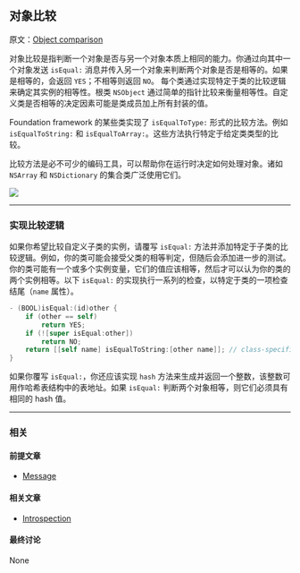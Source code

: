 ## 对象比较

原文：[Object comparison](https://developer.apple.com/library/archive/documentation/General/Conceptual/DevPedia-CocoaCore/ObjectComparison.html#//apple_ref/doc/uid/TP40008195-CH37-SW1)

对象比较是指判断一个对象是否与另一个对象本质上相同的能力。你通过向其中一个对象发送 `isEqual:` 消息并传入另一个对象来判断两个对象是否是相等的。如果是相等的，会返回 `YES`；不相等则返回 `NO`。 每个类通过实现特定于类的比较逻辑来确定其实例的相等性。根类 `NSObject` 通过简单的指针比较来衡量相等性。自定义类是否相等的决定因素可能是类成员加上所有封装的值。

Foundation framework 的某些类实现了 `isEqualToType:` 形式的比较方法。例如 `isEqualToString:` 和 `isEqualToArray:`。这些方法执行特定于给定类类型的比较。

比较方法是必不可少的编码工具，可以帮助你在运行时决定如何处理对象。诸如 `NSArray` 和 `NSDictionary` 的集合类广泛使用它们。

![](https://gitee.com/junteng/images/raw/master/img/20220111003807.png)

---

### 实现比较逻辑

如果你希望比较自定义子类的实例，请覆写 `isEqual:` 方法并添加特定于子类的比较逻辑。例如，你的类可能会接受父类的相等判定，但随后会添加进一步的测试。你的类可能有一个或多个实例变量，它们的值应该相等，然后才可以认为你的类的两个实例相等。以下 `isEqual:` 的实现执行一系列的检查，以特定于类的一项检查结尾（`name` 属性）。

```objectivec
- (BOOL)isEqual:(id)other {
    if (other == self)
        return YES;
    if (![super isEqual:other])
        return NO;
    return [[self name] isEqualToString:[other name]]; // class-specific
}
```

如果你覆写 `isEqual:`，你还应该实现 `hash` 方法来生成并返回一个整数，该整数可用作哈希表结构中的表地址。如果 `isEqual:` 判断两个对象相等，则它们必须具有相同的 hash 值。

---

### 相关

#### 前提文章

* [Message](https://developer.apple.com/library/archive/documentation/General/Conceptual/DevPedia-CocoaCore/Message.html#//apple_ref/doc/uid/TP40008195-CH59-SW1)

#### 相关文章

- [Introspection](https://developer.apple.com/library/archive/documentation/General/Conceptual/DevPedia-CocoaCore/Introspection.html#//apple_ref/doc/uid/TP40008195-CH24-SW1)

#### 最终讨论

None

